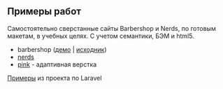 <h2>Примеры работ</h2>
Самостоятельно сверстанные сайты Barbershop и Nerds, по готовым макетам, в учебных целях. С учетом семантики, БЭМ и html5.

<ul>
  <li>barbershop (<a href="https://artemadilev.github.io/html_academy-artemadilev.github.io/barbearshop/">демо</a> | 
    <a href="https://github.com/artemadilev/examples.github.io/barbearshop">исходник</a>)</li>
  <li><a href="https://artemadilev.github.io/html_academy-artemadilev.github.io/nerds/">nerds</a></li>
  <li><a href="https://artemadilev.github.io/html_academy-artemadilev.github.io/pink/">pink</a> - адаптивная верстка</li>
</ul>

<a href="https://github.com/artemadilev/examples.github.io/tree/master/Laravel">Примеры</a><span> из проекта по Laravel</span>
